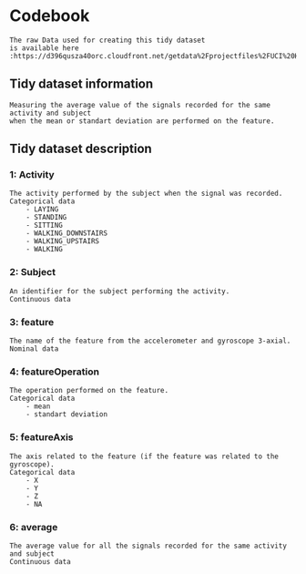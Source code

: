 # Codebook

	The raw Data used for creating this tidy dataset 
	is available here :https://d396qusza40orc.cloudfront.net/getdata%2Fprojectfiles%2FUCI%20HAR%20Dataset.zip

## Tidy dataset information
	Measuring the average value of the signals recorded for the same activity and subject 
	when the mean or standart deviation are performed on the feature.

## Tidy dataset description

### 1: Activity
	The activity performed by the subject when the signal was recorded.
	Categorical data
		- LAYING
		- STANDING
		- SITTING
		- WALKING_DOWNSTAIRS
		- WALKING_UPSTAIRS
		- WALKING

### 2: Subject
	An identifier for the subject performing the activity.
	Continuous data
	
### 3: feature
	The name of the feature from the accelerometer and gyroscope 3-axial.
	Nominal data

### 4: featureOperation
	The operation performed on the feature.
	Categorical data
		- mean
		- standart deviation
		
### 5: featureAxis
	The axis related to the feature (if the feature was related to the gyroscope).
	Categorical data
		- X
		- Y
		- Z
		- NA
		
### 6: average
	The average value for all the signals recorded for the same activity and subject
	Continuous data
